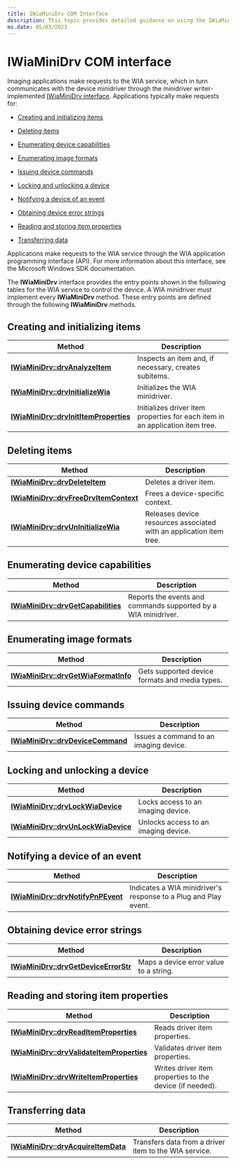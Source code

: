 ```yaml
---
title: IWiaMiniDrv COM Interface
description: This topic provides detailed guidance on using the IWiaMiniDrv COM interface
ms.date: 05/03/2023
---
```


# IWiaMiniDrv COM interface

Imaging applications make requests to the WIA service, which in turn communicates with the device minidriver through the minidriver writer-implemented [IWiaMiniDrv interface](/windows-hardware/drivers/ddi/wiamindr_lh/nn-wiamindr_lh-iwiaminidrv). Applications typically make requests for:

- [Creating and initializing items](#creating-and-initializing-items)

- [Deleting items](#deleting-items)

- [Enumerating device capabilities](#enumerating-device-capabilities)

- [Enumerating image formats](#enumerating-image-formats)

- [Issuing device commands](#issuing-device-commands)

- [Locking and unlocking a device](#locking-and-unlocking-a-device)

- [Notifying a device of an event](#notifying-a-device-of-an-event)

- [Obtaining device error strings](#obtaining-device-error-strings)

- [Reading and storing item properties](#reading-and-storing-item-properties)

- [Transferring data](#transferring-data)

Applications make requests to the WIA service through the WIA application programming interface (API). For more information about this interface, see the Microsoft Windows SDK documentation.

The **IWiaMiniDrv** interface provides the entry points shown in the following tables for the WIA service to control the device. A WIA minidriver must implement every **IWiaMiniDrv** method. These entry points are defined through the following **IWiaMiniDrv** methods.

## Creating and initializing items

| Method | Description |
|--|--|
| [**IWiaMiniDrv::drvAnalyzeItem**](/windows-hardware/drivers/ddi/wiamindr_lh/nf-wiamindr_lh-iwiaminidrv-drvanalyzeitem) | Inspects an item and, if necessary, creates subitems. |
| [**IWiaMiniDrv::drvInitializeWia**](/windows-hardware/drivers/ddi/wiamindr_lh/nf-wiamindr_lh-iwiaminidrv-drvinitializewia) | Initializes the WIA minidriver. |
| [**IWiaMiniDrv::drvInitItemProperties**](/windows-hardware/drivers/ddi/wiamindr_lh/nf-wiamindr_lh-iwiaminidrv-drvinititemproperties) | Initializes driver item properties for each item in an application item tree. |

## Deleting items

| Method | Description |
|--|--|
| [**IWiaMiniDrv::drvDeleteItem**](/windows-hardware/drivers/ddi/wiamindr_lh/nf-wiamindr_lh-iwiaminidrv-drvdeleteitem) | Deletes a driver item. |
| [**IWiaMiniDrv::drvFreeDrvItemContext**](/windows-hardware/drivers/ddi/wiamindr_lh/nf-wiamindr_lh-iwiaminidrv-drvfreedrvitemcontext) | Frees a device-specific context. |
| [**IWiaMiniDrv::drvUnInitializeWia**](/windows-hardware/drivers/ddi/wiamindr_lh/nf-wiamindr_lh-iwiaminidrv-drvuninitializewia) | Releases device resources associated with an application item tree. |

## Enumerating device capabilities

| Method | Description |
| -- | -- |
| [**IWiaMiniDrv::drvGetCapabilities**](/windows-hardware/drivers/ddi/wiamindr_lh/nf-wiamindr_lh-iwiaminidrv-drvgetcapabilities) | Reports the events and commands supported by a WIA minidriver. |

## Enumerating image formats

| Method | Description |
| -- | -- |
| [**IWiaMiniDrv::drvGetWiaFormatInfo**](/windows-hardware/drivers/ddi/wiamindr_lh/nf-wiamindr_lh-iwiaminidrv-drvgetwiaformatinfo) | Gets supported device formats and media types. |

## Issuing device commands

| Method | Description |
|--|--|
| [**IWiaMiniDrv::drvDeviceCommand**](/windows-hardware/drivers/ddi/wiamindr_lh/nf-wiamindr_lh-iwiaminidrv-drvdevicecommand) | Issues a command to an imaging device. |

## Locking and unlocking a device

| Method | Description |
|--|--|
| [**IWiaMiniDrv::drvLockWiaDevice**](/windows-hardware/drivers/ddi/wiamindr_lh/nf-wiamindr_lh-iwiaminidrv-drvlockwiadevice) | Locks access to an imaging device. |
| [**IWiaMiniDrv::drvUnLockWiaDevice**](/windows-hardware/drivers/ddi/wiamindr_lh/nf-wiamindr_lh-iwiaminidrv-drvunlockwiadevice) | Unlocks access to an imaging device. |

## Notifying a device of an event

| Method | Description |
|--|--|
| [**IWiaMiniDrv::drvNotifyPnPEvent**](/windows-hardware/drivers/ddi/wiamindr_lh/nf-wiamindr_lh-iwiaminidrv-drvnotifypnpevent) | Indicates a WIA minidriver's response to a Plug and Play event. |

## Obtaining device error strings

| Method | Description |
|--|--|
| [**IWiaMiniDrv::drvGetDeviceErrorStr**](/windows-hardware/drivers/ddi/wiamindr_lh/nf-wiamindr_lh-iwiaminidrv-drvgetdeviceerrorstr) | Maps a device error value to a string. |

## Reading and storing item properties

| Method | Description |
|--|--|
| [**IWiaMiniDrv::drvReadItemProperties**](/windows-hardware/drivers/ddi/wiamindr_lh/nf-wiamindr_lh-iwiaminidrv-drvreaditemproperties) | Reads driver item properties. |
| [**IWiaMiniDrv::drvValidateItemProperties**](/windows-hardware/drivers/ddi/wiamindr_lh/nf-wiamindr_lh-iwiaminidrv-drvvalidateitemproperties) | Validates driver item properties. |
| [**IWiaMiniDrv::drvWriteItemProperties**](/windows-hardware/drivers/ddi/wiamindr_lh/nf-wiamindr_lh-iwiaminidrv-drvwriteitemproperties) | Writes driver item properties to the device (if needed). |

## Transferring data

| Method | Description |
|--|--|
| [**IWiaMiniDrv::drvAcquireItemData**](/windows-hardware/drivers/ddi/wiamindr_lh/nf-wiamindr_lh-iwiaminidrv-drvacquireitemdata) | Transfers data from a driver item to the WIA service. |
